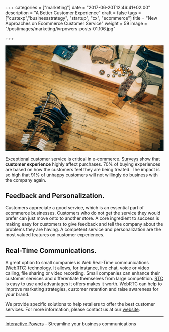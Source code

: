 +++
categories = ["marketing"]
date = "2017-06-20T12:46:41+02:00"
description = "A Better Customer Experience"
draft = false
tags = ["custexp","businessstrategy", "startup", "cx", "ecommerce"]
title = "New Approaches on Ecommerce Customer Service"
weight = 59
image = "/postimages/marketing/ivrpowers-posts-01.106.jpg"

+++

![Ecommerce shop](/postimages/marketing/ivrpowers-posts-01.106.jpg)

Exceptional customer service is critical in e-commerce. [Surveys](https://www.helpscout.net/75-customer-service-facts-quotes-statistics/) show that **customer experience** highly affect purchases. 70% of buying experiences are based on how the customers feel they are being treated. The impact is so high that 91% of unhappy customers will not willingly do business with the company again.

## Feedback and Personalization.
Customers appreciate a good service, which is an essential part of ecommerce businesses. Customers who do not get the service they would prefer can just move onto to another store. A core ingredient to success is making easy for customers to give feedback and tell the company about the problems they are having. A competent service and personalization are the most valued features on customer experiences. 

## Real-Time Communications.
A great option to small companies is Web Real-Time communications ([WebRTC](http://blog.ivrpowers.com/post/technologies/what-is-webrtc/)) technology. It allows, for instance, live chat, voice or video calling, file sharing or video recording. Small companies can enhance their customer services and differentiate themselves from large competition. [RTC](http://blog.ivrpowers.com/post/technologies/what-is-rtc/) is easy to use and advantages it offers makes it worth. WebRTC can help to improve marketing strategies, customer retention and raise awareness for your brand.

We provide specific solutions to help retailers to offer the best customer services. For more information, please contact us at our [website](http://www.ivrpowers.com).

---
[Interactive Powers](http://www.ivrpowers.com/) - Streamline your business communications


